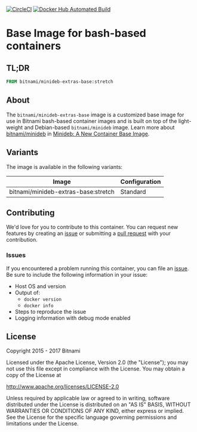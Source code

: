 [![CircleCI](https://circleci.com/gh/bitnami/minideb-extras-base/tree/master.svg?style=shield)](https://circleci.com/gh/bitnami/minideb-extras-base/tree/master)
[![Docker Hub Automated Build](http://container.checkforupdates.com/badges/bitnami/minideb-extras-base)](https://hub.docker.com/r/bitnami/minideb-extras-base/)

# Base Image for bash-based containers

## TL;DR

```dockerfile
FROM bitnami/minideb-extras-base:stretch
```

## About

The `bitnami/minideb-extras-base` image is a customized base image for use in Bitnami bash-based container images and is built on top of the light-weight and Debian-based `bitnami/minideb` image. Learn more about [bitnami/minideb](https://github.com/bitnami/minideb) in [Minideb: A New Container Base Image](https://engineering.bitnami.com/2016/11/02/minideb-a-new-container-base-image.html).

## Variants

The image is available in the following variants:

|                  Image                   |                    Configuration                    |
|------------------------------------------|-----------------------------------------------------|
| bitnami/minideb-extras-base:stretch      | Standard                                            |

## Contributing

We'd love for you to contribute to this container. You can request new features by creating an [issue](../../issues/new) or submitting a [pull request](../../issues/pull) with your contribution.

### Issues

If you encountered a problem running this container, you can file an [issue](../../issues/new). Be sure to include the following information in your issue:

- Host OS and version
- Output of:
  + `docker version`
  + `docker info`
- Steps to reproduce the issue
- Logging information with debug mode enabled

## License

Copyright 2015 - 2017 Bitnami

Licensed under the Apache License, Version 2.0 (the "License");
you may not use this file except in compliance with the License.
You may obtain a copy of the License at

http://www.apache.org/licenses/LICENSE-2.0

Unless required by applicable law or agreed to in writing, software
distributed under the License is distributed on an "AS IS" BASIS,
WITHOUT WARRANTIES OR CONDITIONS OF ANY KIND, either express or implied.
See the License for the specific language governing permissions and
limitations under the License.
